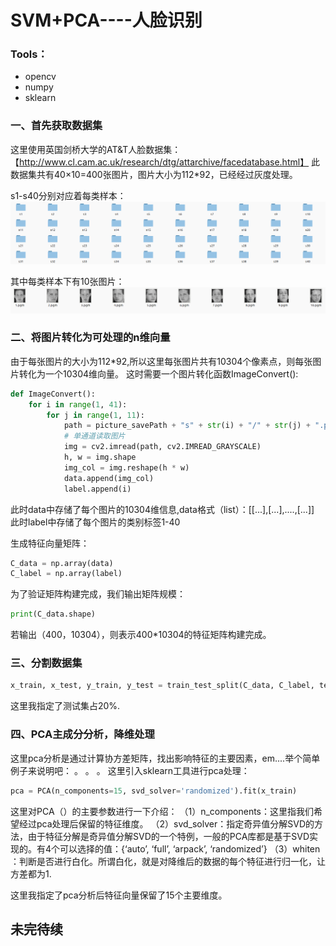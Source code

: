 # SVM+PCA----人脸识别
### Tools：
* opencv
* numpy
* sklearn
### 一、首先获取数据集
这里使用英国剑桥大学的AT&T人脸数据集：【http://www.cl.cam.ac.uk/research/dtg/attarchive/facedatabase.html】
此数据集共有40×10=400张图片，图片大小为112*92，已经经过灰度处理。

s1-s40分别对应着每类样本：
![](https://github.com/gengjia007/SVM/blob/master/dir.png)

其中每类样本下有10张图片：
![](https://github.com/gengjia007/SVM/blob/master/dir_detail.png)

### 二、将图片转化为可处理的n维向量
由于每张图片的大小为112*92,所以这里每张图片共有10304个像素点，则每张图片转化为一个10304维向量。
这时需要一个图片转化函数ImageConvert():
```python
def ImageConvert():
    for i in range(1, 41):
        for j in range(1, 11):
            path = picture_savePath + "s" + str(i) + "/" + str(j) + ".pgm"
            # 单通道读取图片
            img = cv2.imread(path, cv2.IMREAD_GRAYSCALE)
            h, w = img.shape
            img_col = img.reshape(h * w)
            data.append(img_col)
            label.append(i)
```
此时data中存储了每个图片的10304维信息,data格式（list）：[[...],[...],....,[...]]
此时label中存储了每个图片的类别标签1-40

生成特征向量矩阵：
```python
C_data = np.array(data)
C_label = np.array(label)
```
为了验证矩阵构建完成，我们输出矩阵规模：
```python
print(C_data.shape)
```
若输出（400，10304），则表示400*10304的特征矩阵构建完成。

### 三、分割数据集
```python
x_train, x_test, y_train, y_test = train_test_split(C_data, C_label, test_size=0.2, random_state=256)
```
这里我指定了测试集占20%.

### 四、PCA主成分分析，降维处理
这里pca分析是通过计算协方差矩阵，找出影响特征的主要因素，em....举个简单例子来说明吧：
。
。
。
这里引入sklearn工具进行pca处理：
```python
pca = PCA(n_components=15, svd_solver='randomized').fit(x_train)
```
这里对PCA（）的主要参数进行一下介绍：
（1）n_components：这里指我们希望经过pca处理后保留的特征维度。
（2）svd_solver：指定奇异值分解SVD的方法，由于特征分解是奇异值分解SVD的一个特例，一般的PCA库都是基于SVD实现的。有4个可以选择的值：{‘auto’, ‘full’, ‘arpack’, ‘randomized’}
（3）whiten ：判断是否进行白化。所谓白化，就是对降维后的数据的每个特征进行归一化，让方差都为1.

这里我指定了pca分析后特征向量保留了15个主要维度。


## 未完待续








